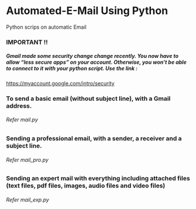# Automated-E-Mail Using Python
Python scrips on automatic Email



### IMPORTANT !!

##### Gmail made some security change change recently. You now have to allow “less secure apps” on your account. Otherwise, you won’t be able to connect to it with your python script. Use the link : 


https://myaccount.google.com/intro/security





### To send a basic email (without subject line), with a Gmail address.
###### Refer mail.py


### Sending a professional email, with a sender, a receiver and a subject line.
###### Refer mail_pro.py


### Sending an expert mail with everything including attached files (text files, pdf files, images, audio files and video files)
###### Refer mail_exp.py
